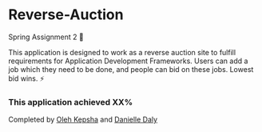 # Reverse-Auction
Spring Assignment 2 :hibiscus:

This application is designed to work as a reverse auction site to fulfill requirements for Application Development Frameworks. 
Users can add a job which they need to be done, and people can bid on these jobs. Lowest bid wins. :zap: 

### This application achieved XX% 
Completed by [Oleh Kepsha](www.github.com/Gaganok) and [Danielle Daly](www.github.com/danielle253)

